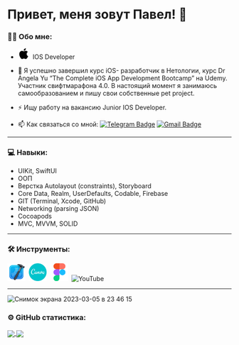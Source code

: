 # Привет, меня зовут Павел! :wave:
### :man_technologist: Обо мне:
- <img src="https://github.com/devicons/devicon/blob/master/icons/apple/apple-original.svg" title="apple" alt="apple" width="25" height="25"/>&nbsp; IOS Developer

- :book: Я успешно завершил курс iOS- разработчик в Нетологии, курс Dr Angela Yu “The Complete iOS App Development Bootcamp” на Udemy. Участник свифтмарафона 4.0. В настоящий момент я занимаюсь самообразованием и пишу свои собственные pet project.

- :zap: Ищу работу на вакансию Junior IOS Developer.

- :mailbox: Как связаться со мной: [![Telegram Badge](https://img.shields.io/badge/-pavelburdov-blue?style=flat&logo=Telegram&logoColor=white)](https://t.me/roqez) [![Gmail Badge](https://img.shields.io/badge/-Gmail-red?style=flat&logo=Gmail&logoColor=white)](mailto:roqez0070@gmail.com)
___
### 💻 Навыки:
* UIKit, SwiftUI
* ООП
* Верстка Autolayout (constraints), Storyboard
* Сore Data, Realm, UserDefaults, Codable, Firebase
* GIT (Terminal, Xcode, GitHub)
* Networking (parsing JSON)
* Cocoapods
* MVC, MVVM, SOLID
___

  ### 🛠 Инструменты:
  <img src="https://github.com/devicons/devicon/blob/master/icons/xcode/xcode-original.svg" title="xcode" alt="xcode" width="40" height="40"/>&nbsp;
  <img src="https://github.com/devicons/devicon/blob/master/icons/canva/canva-original.svg" title="canva" alt="canva" width="40" height="40"/>&nbsp;
  <img src="https://github.com/devicons/devicon/blob/master/icons/figma/figma-original.svg" title="figma" alt="figma" width="40" height="40"/>&nbsp;
  <img src="https://upload.wikimedia.org/wikipedia/commons/9/9e/YouTube_Logo_%282013-2017%29.svg" title="YouTube" alt="YouTube" width="40" height="40"/>&nbsp;
 ___
 
<img width="300" alt="Снимок экрана 2023-03-05 в 23 46 15" src="https://user-images.githubusercontent.com/73440376/222984982-c9f47d34-f262-443c-9849-2b0f73b81dc0.png">
 
 
### ⚙️ GitHub статистика:
 <a href="https://github.com/pavelBurdov">
    <img 
         align="center" 
         width="47%" 
         src="https://github-readme-stats.vercel.app/api?username=pavelBurdov&theme=github_dark&show_icons=true"   
         />
<a href="https://github.com/pavelBurdov">  
    <img 
         lign="left" 
         width="47%" 
         align="center" 
         src="http://github-readme-streak-stats.herokuapp.com?user=pavelBurdov&theme=github-dark-blue" 
         />
